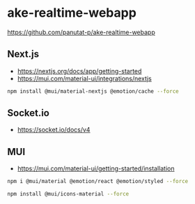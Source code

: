 # ake-realtime-webapp

https://github.com/panutat-p/ake-realtime-webapp

## Next.js

- https://nextjs.org/docs/app/getting-started
- https://mui.com/material-ui/integrations/nextjs

```sh
npm install @mui/material-nextjs @emotion/cache --force
```

## Socket.io

- https://socket.io/docs/v4

## MUI

- https://mui.com/material-ui/getting-started/installation

```sh
npm i @mui/material @emotion/react @emotion/styled --force
```

```sh
npm install @mui/icons-material --force
```
